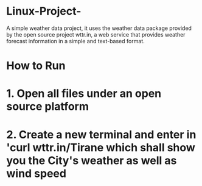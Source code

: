 # Linux-Project-
A simple weather data project, it uses the weather data package provided by the open source project wttr.in, a web service that provides weather forecast information in a simple and text-based format.
# How to Run
# 1. Open all files under an open source platform
# 2. Create a new terminal and enter in 'curl wttr.in/Tirane which shall show you the City's weather as well as wind speed 
